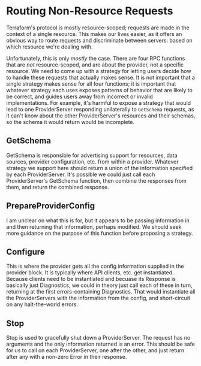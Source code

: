 # Routing Non-Resource Requests

Terraform's protocol is mostly resource-scoped; requests are made in the
context of a single resource. This makes our lives easier, as it offers an
obvious way to route requests and discriminate between servers: based on which
resource we're dealing with.

Unfortunately, this is only _mostly_ the case. There are four RPC functions
that are _not_ resource-scoped, and are about the provider, not a specific
resource. We need to come up with a strategy for letting users decide how to
handle these requests that actually makes sense. It is not important that a
single strategy makes sense for all four functions; it is important that
whatever strategy each uses exposes patterns of behavior that are likely to be
correct, and guides users away from incorrect or invalid implementations. For
example, it's harmful to expose a strategy that would lead to one
ProviderServer responding unilaterally to `GetSchema` requests, as it can't
know about the other ProviderServer's resources and their schemas, so the
schema it would return would be incomplete.

## GetSchema

GetSchema is responsible for advertising support for resources, data sources,
provider configuration, etc. from within a provider. Whatever strategy we
support here should return a union of the information specified by each
ProviderServer. It's possible we could just call each ProviderServer's
GetSchema function, then combine the responses from them, and return the
combined response.

## PrepareProviderConfig

I am unclear on what this is for, but it appears to be passing information in
and then returning that information, perhaps modified. We should seek more
guidance on the purpose of this function before proposing a strategy.

## Configure

This is where the provider gets all the config information supplied in the
provider block. It is typically where API clients, etc. get instantiated.
Because clients need to be instantiated and becuase its Response is basically
just Diagnostics, we could in theory just call each of these in turn, returning
at the first errors-containing Diagnostics. That would instantiate all the
ProviderServers with the information from the config, and short-circuit on any
halt-the-world errors.

## Stop

Stop is used to gracefully shut down a ProviderServer. The request has no
arguments and the only information returned is an error. This should be safe
for us to call on each ProviderServer, one after the other, and just return
after any with a non-zero Error in their response.
